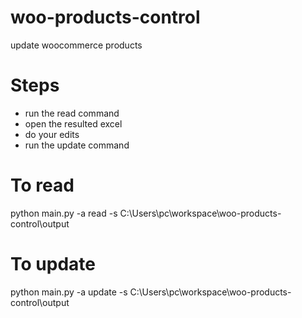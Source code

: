 # woo-products-control

update woocommerce products

# Steps
- run the read command
- open the resulted excel
- do your edits
- run the update command

# To read
python main.py -a read -s C:\Users\pc\workspace\woo-products-control\output

# To update
python main.py -a update -s C:\Users\pc\workspace\woo-products-control\output